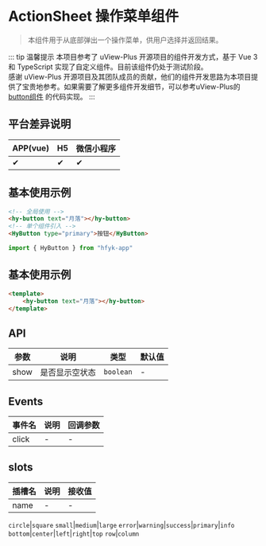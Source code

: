 # ActionSheet 操作菜单组件
> 本组件用于从底部弹出一个操作菜单，供用户选择并返回结果。

::: tip 温馨提示
本项目参考了 uView-Plus 开源项目的组件开发方式，基于 Vue 3 和 TypeScript 实现了自定义组件。目前该组件仍处于测试阶段。<br>
感谢 uView-Plus 开源项目及其团队成员的贡献，他们的组件开发思路为本项目提供了宝贵地参考。如果需要了解更多组件开发细节，可以参考uView-Plus的 [button组件](https://uiadmin.net/uview-plus/components/button.html) 的代码实现。
:::

## 平台差异说明

| APP(vue) | H5 | 微信小程序 |
|----------|----|-------|
| ✔        | ✔  | ✔     |

## 基本使用示例

```html
<!-- 全局使用 -->
<hy-button text="月落"></hy-button>
<!-- 单个组件引入 -->
<HyButton type="primary">按钮</HyButton>
```
```ts
import { HyButton } from "hfyk-app"
```

## 基本使用示例

```html
<template>
    <hy-button text="月落"></hy-button>
</template>
```

## API

| 参数        | 说明           | 类型             | 默认值 |
| ----------- | -------------- | ---------------- |-----|
| show        | 是否显示空状态 | `boolean`          | -   |

## Events

| 事件名   | 说明 | 回调参数 |
|-------|----|------|
| click | -  | -    |

## slots

| 插槽名  | 说明 | 接收值 |
|------|----|----|
| name | -  | -  |

`circle`\|`square`
`small`\|`medium`\|`large`
`error`\|`warning`\|`success`\|`primary`\|`info`
`bottom`\|`center`\|`left`\|`right`\|`top`
`row`\|`column`